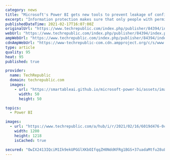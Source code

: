 ```yaml
---
category: news
title: "Microsoft's Power BI gets new tools to prevent leakage of confidential data"
excerpt: "Information protection makes sure that only people with permissions see data in Power BI, while retaining the ability to share top-level trends, balancing productivity and security."
publishedDateTime: 2021-02-17T16:07:00Z
originalUrl: "https://www.techrepublic.com/index.php/publisher/84394/index.php/article/microsofts-power-bi-gets-new-tools-to-prevent-leakage-of-confidential-data/"
webUrl: "https://www.techrepublic.com/index.php/publisher/84394/index.php/article/microsofts-power-bi-gets-new-tools-to-prevent-leakage-of-confidential-data/"
ampWebUrl: "https://www.techrepublic.com/index.php/publisher/84394/index.php/google-amp/article/microsofts-power-bi-gets-new-tools-to-prevent-leakage-of-confidential-data/"
cdnAmpWebUrl: "https://www-techrepublic-com.cdn.ampproject.org/c/s/www.techrepublic.com/index.php/publisher/84394/index.php/google-amp/article/microsofts-power-bi-gets-new-tools-to-prevent-leakage-of-confidential-data/"
type: article
quality: 95
heat: 95
published: true

provider:
  name: TechRepublic
  domain: techrepublic.com
  images:
    - url: "https://smartableai.github.io/microsoft-power-bi/assets/images/organizations/techrepublic.com-50x50.jpg"
      width: 50
      height: 50

topics:
  - Power BI

images:
  - url: "https://www.techrepublic.com/a/hub/i/r/2021/02/16/6019d476-0c66-40e4-b5ca-b80d5252877a/resize/1200x/e1d5970752b3dd7fd791624baa2b3365/ms-power-bi-ulag-2.jpg"
    width: 1200
    height: 1218
    isCached: true

secured: "OwIX2413IQciM1Ik9ekUPGGlXKbOIfqqZH0NddKFRg1BGS+37uadaMtfu28uLBoK0VZFZIo4wBpGLcapVRsGv+izW3VAYE1lBHXL5WUVe9V68qVbAv2EaXEtbhM86nPscw/YdWrufGh0IQkBQJnrBQ8Yb9mhcm70/Ir5VfUCBfp3vp7hp4JGUqA+TQFaB5Bi0RK3grviw1ek/JzDQhpYltPqnPZTnHzX3js7tE8fwn4YXX4TtI+lwNBDt5Zk+qRvj5eV0s7bIaWzBMzbaKIAhk3caCUJ0WkQexdpoi2Jw5bxjRkSOv0K0qWymtCba2Y6q+qBdulMD1+VpcQRxLziXxo7y+12RlvP4xYzLlakru4=;ywnGbtEIa1962c42fsiJGw=="
---
```


